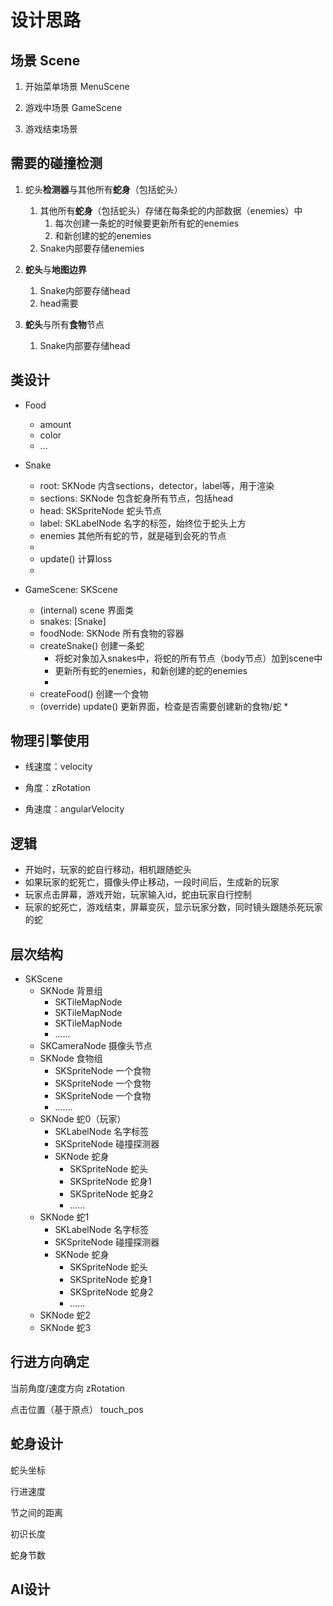 #  设计思路

## 场景 Scene

1. 开始菜单场景 MenuScene

2. 游戏中场景 GameScene

3. 游戏结束场景

## 需要的碰撞检测

1. 蛇头**检测器**与其他所有**蛇身**（包括蛇头）
    1. 其他所有**蛇身**（包括蛇头）存储在每条蛇的内部数据（enemies）中
        1. 每次创建一条蛇的时候要更新所有蛇的enemies
        2. 和新创建的蛇的enemies
    2. Snake内部要存储enemies

2. **蛇头**与**地图边界**

    1. Snake内部要存储head
    2. head需要

3. **蛇头**与所有**食物**节点

    1. Snake内部要存储head

## 类设计

* Food
    * amount
    * color
    * ...

* Snake
    * root: SKNode 内含sections，detector，label等，用于渲染
    * sections: SKNode 包含蛇身所有节点，包括head
    * head: SKSpriteNode 蛇头节点
    * label: SKLabelNode 名字的标签，始终位于蛇头上方
    * enemies 其他所有蛇的节，就是碰到会死的节点
    * 
    * update() 计算loss
    * 

* GameScene: SKScene
    * (internal) scene 界面类
    * snakes: [Snake]
    * foodNode: SKNode 所有食物的容器
    * createSnake() 创建一条蛇
        * 将蛇对象加入snakes中，将蛇的所有节点（body节点）加到scene中
        * 更新所有蛇的enemies，和新创建的蛇的enemies
        * 
    * createFood() 创建一个食物
    * (override) update() 更新界面，检查是否需要创建新的食物/蛇
        * 

## 物理引擎使用

* 线速度：velocity

* 角度：zRotation

* 角速度：angularVelocity

## 逻辑

 * 开始时，玩家的蛇自行移动，相机跟随蛇头
 *  如果玩家的蛇死亡，摄像头停止移动，一段时间后，生成新的玩家
 * 玩家点击屏幕，游戏开始，玩家输入id，蛇由玩家自行控制
 * 玩家的蛇死亡，游戏结束，屏幕变灰，显示玩家分数，同时镜头跟随杀死玩家的蛇
 
## 层次结构

- SKScene
    - SKNode 背景组
        - SKTileMapNode
        - SKTileMapNode
        - SKTileMapNode
        - ......
    - SKCameraNode 摄像头节点
    - SKNode 食物组
        - SKSpriteNode 一个食物
        - SKSpriteNode 一个食物
        - SKSpriteNode 一个食物
        - .......
    - SKNode 蛇0（玩家）
        - SKLabelNode 名字标签
        - SKSpriteNode 碰撞探测器
        - SKNode 蛇身
            - SKSpriteNode 蛇头
            - SKSpriteNode 蛇身1
            - SKSpriteNode 蛇身2
            - ......
    - SKNode 蛇1
        - SKLabelNode 名字标签
        - SKSpriteNode 碰撞探测器
        - SKNode 蛇身
            - SKSpriteNode 蛇头
            - SKSpriteNode 蛇身1
            - SKSpriteNode 蛇身2
            - ......
    - SKNode 蛇2
    - SKNode 蛇3

## 行进方向确定

当前角度/速度方向 zRotation

点击位置（基于原点） touch_pos



## 蛇身设计

蛇头坐标

行进速度

节之间的距离

初识长度

蛇身节数

## AI设计




